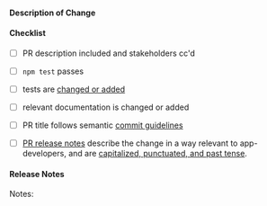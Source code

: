 #### Description of Change
<!--
Thank you for your Pull Request. Please provide a description above and review
the requirements below.

Contributors guide: https://github.com/electron/electron/blob/master/CONTRIBUTING.md
-->

#### Checklist
<!-- Remove items that do not apply. For completed items, change [ ] to [x]. -->

- [ ] PR description included and stakeholders cc'd
- [ ] `npm test` passes
- [ ] tests are [changed or added](https://github.com/electron/electron/blob/master/docs/development/testing.md)
- [ ] relevant documentation is changed or added
- [ ] PR title follows semantic [commit guidelines](https://github.com/electron/electron/blob/master/docs/development/pull-requests.md#commit-message-guidelines)
- [ ] [PR release notes](https://github.com/electron/clerk/blob/master/README.md) describe the change in a way relevant to app-developers, and are [capitalized, punctuated, and past tense](https://github.com/electron/clerk/blob/master/README.md#examples).


#### Release Notes

Notes: <!-- Please add a one-line description for app developers to read in the release notes, or `no-notes` if no notes relevant to app developers. Examples and help on special cases: https://github.com/electron/clerk/blob/master/README.md#examples -->
